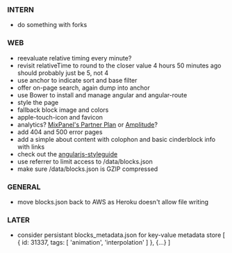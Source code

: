 
### INTERN
- do something with forks

### WEB
- reevaluate relative timing every minute?
- revisit relativeTime to round to the closer value 4 hours 50 minutes ago should probably just be 5, not 4
- use anchor to indicate sort and base filter
- offer on-page search, again dump into anchor
- use Bower to install and manage angular and angular-route
- style the page
- fallback block image and colors
- apple-touch-icon and favicon
- analytics? [MixPanel's Partner Plan](https://mixpanel.com/free/) or [Amplitude](https://amplitude.com)?
- add 404 and 500 error pages
- add a simple about content with colophon and basic cinderblock info with links
- check out the [angularjs-styleguide](https://github.com/johnpapa/angularjs-styleguide)
- use referrer to limit access to /data/blocks.json
- make sure /data/blocks.json is GZIP compressed

### GENERAL
- move blocks.json back to AWS as Heroku doesn't allow file writing

### LATER
- consider persistant blocks_metadata.json for key-value metadata store
    [
      {
        id: 31337,
        tags: [
          'animation',
          'interpolation'
        ]
      },
      {...}
    ]
